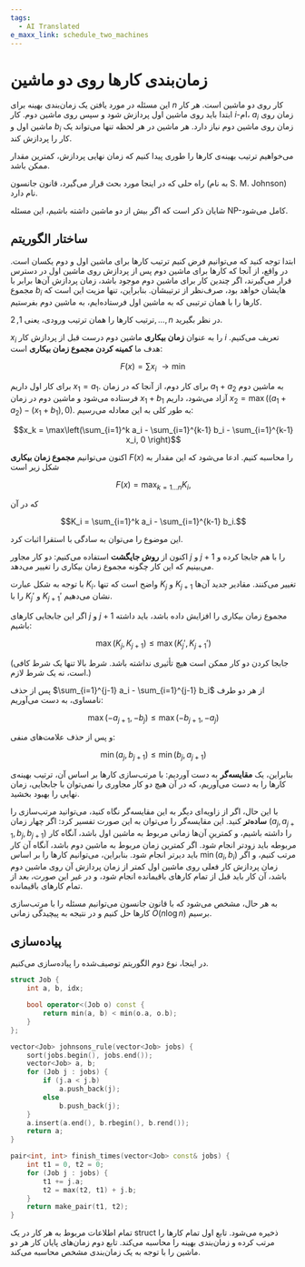 ```yaml
---
tags:
  - AI Translated
e_maxx_link: schedule_two_machines
---
```


# زمان‌بندی کارها روی دو ماشین

این مسئله در مورد یافتن یک زمان‌بندی بهینه برای $n$ کار روی دو ماشین است.
هر کار ابتدا باید روی ماشین اول پردازش شود و سپس روی ماشین دوم.
کار $i$-ام، $a_i$ زمان روی ماشین اول و $b_i$ زمان روی ماشین دوم نیاز دارد.
هر ماشین در هر لحظه تنها می‌تواند یک کار را پردازش کند.

می‌خواهیم ترتیب بهینه‌ی کارها را طوری پیدا کنیم که زمان نهایی پردازش، کمترین مقدار ممکن باشد.

راه حلی که در اینجا مورد بحث قرار می‌گیرد، قانون جانسون (به نام S. M. Johnson) نام دارد.

شایان ذکر است که اگر بیش از دو ماشین داشته باشیم، این مسئله NP-کامل می‌شود.

## ساختار الگوریتم

ابتدا توجه کنید که می‌توانیم فرض کنیم ترتیب کارها برای ماشین اول و دوم یکسان است.
در واقع، از آنجا که کارها برای ماشین دوم پس از پردازش روی ماشین اول در دسترس قرار می‌گیرند، اگر چندین کار برای ماشین دوم موجود باشد، زمان پردازش آن‌ها برابر با مجموع $b_i$ هایشان خواهد بود، صرف‌نظر از ترتیبشان.
بنابراین، تنها مزیت این است که کارها را با همان ترتیبی که به ماشین اول فرستاده‌ایم، به ماشین دوم بفرستیم.

ترتیب کارها را همان ترتیب ورودی، یعنی $1, 2, \dots, n$ در نظر بگیرید.

$x_i$ را به عنوان **زمان بیکاری** ماشین دوم درست قبل از پردازش کار $i$ تعریف می‌کنیم.
هدف ما **کمینه کردن مجموع زمان بیکاری** است:

$$F(x) = \sum x_i ~ \rightarrow \min$$

برای کار اول داریم $x_1 = a_1$.
برای کار دوم، از آنجا که در زمان $a_1 + a_2$ به ماشین دوم فرستاده می‌شود و ماشین دوم در زمان $x_1 + b_1$ آزاد می‌شود، داریم $x_2 = \max\left((a_1 + a_2) - (x_1 + b_1), 0\right)$.
به طور کلی به این معادله می‌رسیم:

$$x_k = \max\left(\sum_{i=1}^k a_i - \sum_{i=1}^{k-1} b_i - \sum_{i=1}^{k-1} x_i, 0 \right)$$

اکنون می‌توانیم **مجموع زمان بیکاری** $F(x)$ را محاسبه کنیم.
ادعا می‌شود که این مقدار به شکل زیر است

$$F(x) = \max_{k=1 \dots n} K_i,$$

که در آن

$$K_i = \sum_{i=1}^k a_i - \sum_{i=1}^{k-1} b_i.$$

این موضوع را می‌توان به سادگی با استقرا اثبات کرد.

اکنون از **روش جایگشت** استفاده می‌کنیم:
دو کار مجاور $j$ و $j+1$ را با هم جابجا کرده و می‌بینیم که این کار چگونه مجموع زمان بیکاری را تغییر می‌دهد.

با توجه به شکل عبارت $K_i$، واضح است که تنها $K_j$ و $K_{j+1}$ تغییر می‌کنند. مقادیر جدید آن‌ها را با $K_j'$ و $K_{j+1}'$ نشان می‌دهیم.

اگر این جابجایی کارهای $j$ و $j+1$ مجموع زمان بیکاری را افزایش داده باشد، باید داشته باشیم:

$$\max(K_j, K_{j+1}) \le \max(K_j', K_{j+1}')$$

(جابجا کردن دو کار ممکن است هیچ تأثیری نداشته باشد. شرط بالا تنها یک شرط کافی است، نه یک شرط لازم.)

پس از حذف $\sum_{i=1}^{j-1} a_i - \sum_{i=1}^{j-1} b_i$ از هر دو طرف نامساوی، به دست می‌آوریم:

$$\max(-a_{j+1}, -b_j) \le \max(-b_{j+1}, -a_j)$$

و پس از حذف علامت‌های منفی:

$$\min(a_j, b_{j+1}) \le \min(b_j, a_{j+1})$$

بنابراین، یک **مقایسه‌گر** به دست آوردیم:
با مرتب‌سازی کارها بر اساس آن، ترتیب بهینه‌ی کارها را به دست می‌آوریم، که در آن هیچ دو کار مجاوری را نمی‌توان با جابجایی، زمان نهایی را بهبود بخشید.

با این حال، اگر از زاویه‌ای دیگر به این مقایسه‌گر نگاه کنید، می‌توانید مرتب‌سازی را **ساده‌تر** کنید.
این مقایسه‌گر را می‌توان به این صورت تفسیر کرد:
اگر چهار زمان $(a_j, a_{j+1}, b_j, b_{j+1})$ را داشته باشیم، و کمترینِ آن‌ها زمانی مربوط به ماشین اول باشد، آنگاه کار مربوطه باید زودتر انجام شود.
اگر کمترین زمان مربوط به ماشین دوم باشد، آنگاه آن کار باید دیرتر انجام شود.
بنابراین، می‌توانیم کارها را بر اساس $\min(a_i, b_i)$ مرتب کنیم، و اگر زمان پردازش کار فعلی روی ماشین اول کمتر از زمان پردازش آن روی ماشین دوم باشد، آن کار باید قبل از تمام کارهای باقیمانده انجام شود، و در غیر این صورت، بعد از تمام کارهای باقیمانده.

به هر حال، مشخص می‌شود که با قانون جانسون می‌توانیم مسئله را با مرتب‌سازی کارها حل کنیم و در نتیجه به پیچیدگی زمانی $O(n \log n)$ برسیم.

## پیاده‌سازی

در اینجا، نوع دوم الگوریتم توصیف‌شده را پیاده‌سازی می‌کنیم.

```cpp
struct Job {
    int a, b, idx;

    bool operator<(Job o) const {
        return min(a, b) < min(o.a, o.b);
    }
};

vector<Job> johnsons_rule(vector<Job> jobs) {
    sort(jobs.begin(), jobs.end());
    vector<Job> a, b;
    for (Job j : jobs) {
        if (j.a < j.b)
            a.push_back(j);
        else
            b.push_back(j);
    }
    a.insert(a.end(), b.rbegin(), b.rend());
    return a;
}

pair<int, int> finish_times(vector<Job> const& jobs) {
    int t1 = 0, t2 = 0;
    for (Job j : jobs) {
        t1 += j.a;
        t2 = max(t2, t1) + j.b;
    }
    return make_pair(t1, t2);
}
```

تمام اطلاعات مربوط به هر کار در یک struct ذخیره می‌شود.
تابع اول تمام کارها را مرتب کرده و زمان‌بندی بهینه را محاسبه می‌کند.
تابع دوم زمان‌های پایان کار هر دو ماشین را با توجه به یک زمان‌بندی مشخص محاسبه می‌کند.